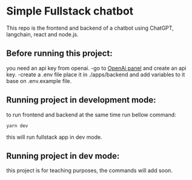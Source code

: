 # Simple Fullstack chatbot

This repo is the frontend and backend of a chatbot using ChatGPT, langchain, react and node.js.

## Before running this project:
you need an api key from openai. 
-go to [OpenAi panel](https://platform.openai.com/api-keys) and create an api key.
-create a .env file  place it in ./apps/backend and add variables to it base on .env.example file.


## Running project in development mode:
to run frontend and backend at the same time run bellow command:
```
yarn dev
```
this will run fullstack app in dev mode. 


## Running project in dev mode:
this project is for teaching purposes, the commands will add soon.
